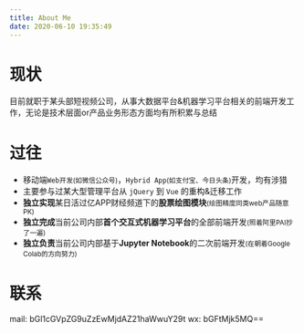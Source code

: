 ```yaml
---
title: About Me
date: 2020-06-10 19:35:49
---
```


# 现状

目前就职于某头部短视频公司，从事大数据平台&机器学习平台相关的前端开发工作，无论是技术层面or产品业务形态方面均有所积累与总结

# 过往

- 移动端`Web开发`<small>(如微信公众号)</small>，`Hybrid App`<small>(如支付宝、今日头条)</small>开发，均有涉猎
- 主要参与过某大型管理平台从 `jQuery` 到 `Vue` 的重构&迁移工作
- **独立实现**某日活过亿APP财经频道下的**股票绘图模块**<small>(绘图精度同类web产品随意PK)</small>
- **独立完成**当前公司内部**首个交互式机器学习平台**的全部前端开发<small>(照着阿里PAI抄了一遍)</small>
- **独立负责**当前公司内部基于**Jupyter Notebook**的二次前端开发<small>(在朝着Google Colab的方向努力)</small>

<!-- # 意向

如果有新的机会尝试，希望能够继续从事数据平台相关或是B端方向的开发工作，持续深耕于此。
再者，由于过往经历大多是孤军奋战，希望能够加入一个较为有体系、有追求的专业前端团队，能够成就一番事业而不只是做成一个产品。 -->

# 联系

mail: bGl1cGVpZG9uZzEwMjdAZ21haWwuY29t
wx: bGFtMjk5MQ==

